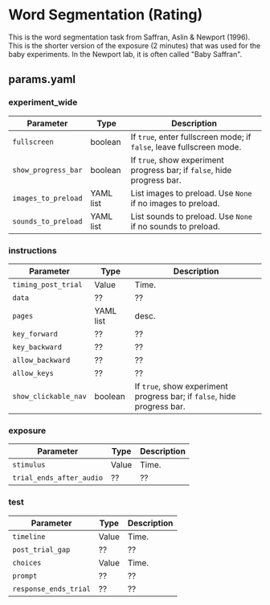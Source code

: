 # Word Segmentation (Rating)

This is the word segmentation task from Saffran, Aslin & Newport (1996). This is the shorter version of the exposure (2 minutes) that was used for the baby experiments.  In the Newport lab, it is often called "Baby Saffran".



## params.yaml

### experiment_wide

 Parameter | Type | Description
 ---|---|---
`fullscreen` | boolean | If `true`, enter fullscreen mode; if `false`, leave fullscreen mode.
`show_progress_bar` | boolean | If `true`, show experiment progress bar; if `false`, hide progress bar.
`images_to_preload` | YAML list | List images to preload. Use `None` if no images to preload.
`sounds_to_preload` | YAML list | List sounds to preload. Use `None` if no sounds to preload.

### instructions

Parameter | Type | Description
---|---|---
`timing_post_trial` | Value | Time.
`data` | ?? | ??
`pages` | YAML list | desc.
`key_forward` | ?? | ??
`key_backward` | ?? | ??
`allow_backward` | ?? | ??
`allow_keys` | ?? | ??
`show_clickable_nav` | boolean | If `true`, show experiment progress bar; if `false`, hide progress bar.

### exposure

Parameter | Type | Description
---|---|---
`stimulus` | Value | Time.
`trial_ends_after_audio` | ?? | ??

### test

Parameter | Type | Description
---|---|---
`timeline` | Value | Time.
`post_trial_gap` | ?? | ??
`choices` | Value | Time.
`prompt` | ?? | ??
`response_ends_trial` | ?? | ??
